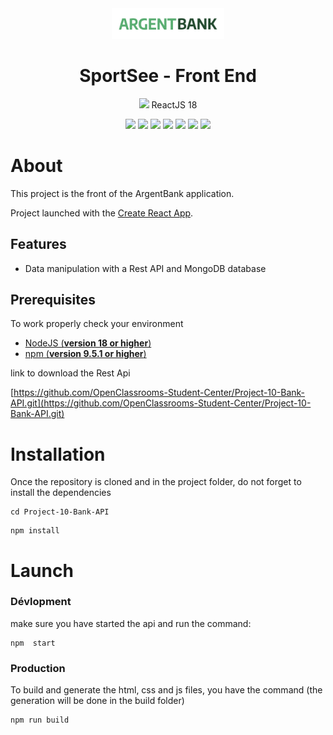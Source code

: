 <div align="center">
<img src="./src/_assets/images/argentBankLogo.png" width="180"/>

# SportSee - Front End

<img src="https://user-images.githubusercontent.com/25181517/183897015-94a058a6-b86e-4e42-a37f-bf92061753e5.png" width="24"/> ReactJS 18

</div>

<p align="center">
    <img src="https://img.shields.io/badge/React-v18.2.0-blue">
    <img src="https://img.shields.io/badge/React--Router-6.9.0-blue">
    <img src="https://img.shields.io/badge/typescript-4.9.5-blue">
    <img src="https://img.shields.io/badge/node--lts-18.15.0-brightgreen">   
    <img src="https://img.shields.io/badge/npm-9.5.1-brightgreen">
    <img src="https://img.shields.io/badge/react-redux-8.0.5-violet">
    <img src="https://img.shields.io/badge/axios-1.3.4-violet">
  <br>
</p>

# About

This project is the front of the ArgentBank application.

Project launched with the [Create React App](https://github.com/facebook/create-react-app).

## Features

- Data manipulation with a Rest API and MongoDB database

## Prerequisites

To work properly check your environment

- [NodeJS (**version 18 or higher**)](https://nodejs.org/en/)
- [npm (**version 9.5.1 or higher**)](https://www.npmjs.com/)

link to download the Rest Api

[https://github.com/OpenClassrooms-Student-Center/Project-10-Bank-API.git](https://github.com/OpenClassrooms-Student-Center/Project-10-Bank-API.git)

# Installation

Once the repository is cloned and in the project folder, do not forget to install the dependencies

```
cd Project-10-Bank-API
```

```
npm install
```

# Launch

### Dévlopment

make sure you have started the api and run the command:

```
npm  start
```

### Production

To build and generate the html, css and js files, you have the command (the generation will be done in the build folder)

```
npm run build
```
